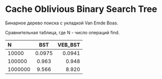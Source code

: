 # Cache Oblivious Binary Search Tree

Бинарное дерево поиска с укладкой Van Emde Boas.

Cравнительная таблица, где N - число операций find.

| N | BST | VEB_BST |
| :---         |     :---:      |          ---: |
| 10000   | 0.0975     | 0.0941    |
| 100000     | 0.963       | 0.948      |
| 1000000     | 9.566       | 8.920      |
